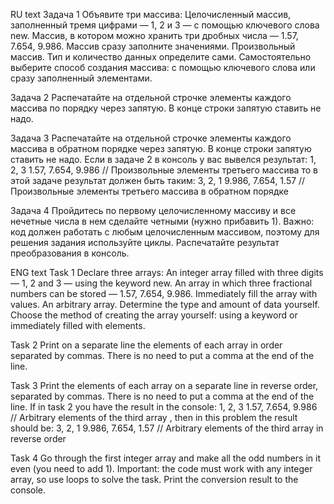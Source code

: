 RU text
Задача 1
Объявите три массива:
Целочисленный массив, заполненный тремя цифрами — 1, 2 и 3 — с помощью ключевого слова 
new.
Массив, в котором можно хранить три дробных числа — 1.57, 7.654, 9.986. Массив сразу заполните значениями.
Произвольный массив. Тип и количество данных определите сами. Самостоятельно выберите способ создания массива: с помощью ключевого слова или сразу заполненный элементами.

Задача 2
Распечатайте на отдельной строчке элементы каждого массива по порядку через запятую. В конце строки запятую ставить не надо.

Задача 3
Распечатайте на отдельной строчке элементы каждого массива в обратном порядке через запятую. В конце строки запятую ставить не надо.
Если в задаче 2 в консоль у вас вывелся результат:
1, 2, 3
1.57, 7.654, 9.986
// Произвольные элементы третьего массива
то в этой задаче результат должен быть таким:
3, 2, 1
9.986, 7.654, 1.57
// Произвольные элементы третьего массива в обратном порядке

Задача 4
Пройдитесь по первому целочисленному массиву и все нечетные числа в нем сделайте четными (нужно прибавить 1).
Важно: код должен работать с любым целочисленным массивом, поэтому для решения задания используйте циклы.
Распечатайте результат преобразования в консоль.

ENG text
Task 1
Declare three arrays:
An integer array filled with three digits — 1, 2 and 3 — using the keyword 
new.
An array in which three fractional numbers can be stored — 1.57, 7.654, 9.986. Immediately fill the array with values.
An arbitrary array. Determine the type and amount of data yourself. Choose the method of creating the array yourself: using a keyword or immediately filled with elements.

Task 2
Print on a separate line the elements of each array in order separated by commas. There is no need to put a comma at the end of the line.

Task 3
Print the elements of each array on a separate line in reverse order, separated by commas. There is no need to put a comma at the end of the line.
If in task 2 you have the result in the console:
1, 2, 3
1.57, 7.654, 9.986
// Arbitrary elements of the third array
, then in this problem the result should be:
3, 2, 1
9.986, 7.654, 1.57
// Arbitrary elements of the third array in reverse order

Task 4
Go through the first integer array and make all the odd numbers in it even (you need to add 1).
Important: the code must work with any integer array, so use loops to solve the task.
Print the conversion result to the console.
